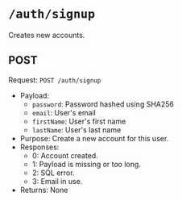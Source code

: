 # `/auth/signup`
Creates new accounts.

## POST
Request: `POST /auth/signup`
- Payload:
  - `password`: Password hashed using SHA256
  - `email`: User's email
  - `firstName`: User's first name
  - `lastName`: User's last name
- Purpose: Create a new account for this user.
- Responses:
  - 0: Account created.
  - 1: Payload is missing or too long.
  - 2: SQL error.
  - 3: Email in use.
- Returns: None
